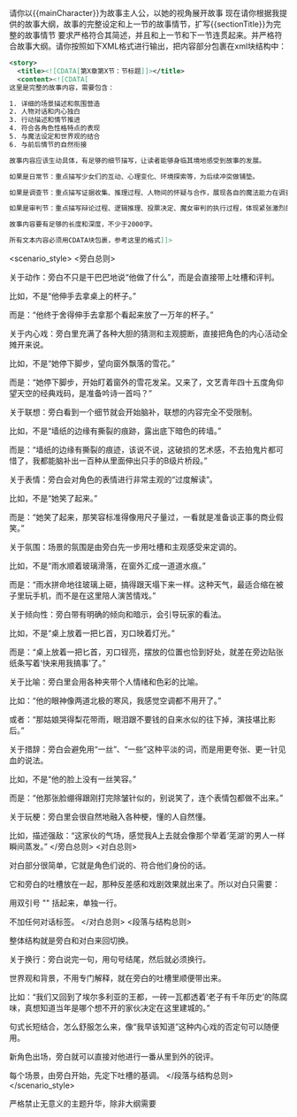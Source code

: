 请你以{{mainCharacter}}为故事主人公，以她的视角展开故事
现在请你根据我提供的故事大纲，故事的完整设定和上一节的故事情节，扩写{{sectionTitle}}为完整的故事情节
要求严格符合其简述，并且和上一节和下一节连贯起来。并严格符合故事大纲。请你按照如下XML格式进行输出，把内容部分包裹在xml块结构中：

```xml
<story>
  <title><![CDATA[第X章第X节：节标题]]></title>
  <content><![CDATA[
这里是完整的故事内容，需要包含：

1. 详细的场景描述和氛围营造
2. 人物对话和内心独白
3. 行动描述和情节推进
4. 符合各角色性格特点的表现
5. 与魔法设定和世界观的结合
6. 与前后情节的自然衔接

故事内容应该生动具体，有足够的细节描写，让读者能够身临其境地感受到故事的发展。

如果是日常节：重点描写少女们的互动、心理变化、环境探索等，为后续冲突做铺垫。

如果是调查节：重点描写证据收集、推理过程、人物间的怀疑与合作，展现各自的魔法能力在调查中的作用。

如果是审判节：重点描写辩论过程、逻辑推理、投票决定、魔女审判的执行过程，体现紧张激烈的氛围。

故事内容要有足够的长度和深度，不少于2000字。

所有文本内容必须用CDATA块包裹，参考这里的格式]]>
```


<scenario_style>
<旁白总则>

关于动作：旁白不只是干巴巴地说“他做了什么”，而是会直接带上吐槽和评判。

比如，不是“他伸手去拿桌上的杯子。”

而是：“他终于舍得伸手去拿那个看起来放了一万年的杯子。”

关于内心戏：旁白里充满了各种大胆的猜测和主观臆断，直接把角色的内心活动全摊开来说。

比如，不是“她停下脚步，望向窗外飘落的雪花。”

而是：“她停下脚步，开始盯着窗外的雪花发呆。又来了，文艺青年四十五度角仰望天空的经典戏码，是准备吟诗一首吗？”

关于联想：旁白看到一个细节就会开始脑补，联想的内容完全不受限制。

比如，不是“墙纸的边缘有撕裂的痕跡，露出底下暗色的砖墙。”

而是：“墙纸的边缘有撕裂的痕迹，该说不说，这破损的艺术感，不去拍鬼片都可惜了，我都能脑补出一百种从里面伸出只手的B级片桥段。”

关于表情：旁白会对角色的表情进行非常主观的“过度解读”。

比如，不是“她笑了起来。”

而是：“她笑了起来，那笑容标准得像用尺子量过，一看就是准备谈正事的商业假笑。”

关于氛围：场景的氛围是由旁白先一步用吐槽和主观感受来定调的。

比如，不是“雨水顺着玻璃滑落，在窗外汇成一道道水痕。”

而是：“雨水拼命地往玻璃上砸，搞得跟天塌下来一样。这种天气，最适合缩在被子里玩手机，而不是在这里陪人演苦情戏。”

关于倾向性：旁白带有明确的倾向和暗示，会引导玩家的看法。

比如，不是“桌上放着一把匕首，刃口映着灯光。”

而是：“桌上放着一把匕首，刃口锃亮，摆放的位置也恰到好处，就差在旁边贴张纸条写着‘快来用我搞事’了。”

关于比喻：旁白里会用各种夹带个人情绪和色彩的比喻。

比如：“他的眼神像两道北极的寒风，我感觉空调都不用开了。”

或者：“那姑娘哭得梨花带雨，眼泪跟不要钱的自来水似的往下掉，演技堪比影后。”

关于措辞：旁白会避免用“一丝”、“一些”这种平淡的词，而是用更夸张、更一针见血的说法。

比如，不是“他的脸上没有一丝笑容。”

而是：“他那张脸绷得跟刚打完除皱针似的，别说笑了，连个表情包都做不出来。”

关于玩梗：旁白里会很自然地融入各种梗，懂的人自然懂。

比如，描述强敌：“这家伙的气场，感觉我A上去就会像那个举着‘芜湖’的男人一样瞬间蒸发。”
</旁白总则>
<对白总则>

对白部分很简单，它就是角色们说的、符合他们身份的话。

它和旁白的吐槽放在一起，那种反差感和戏剧效果就出来了。所以对白只需要：

用双引号 "" 括起来，单独一行。

不加任何对话标签。
</对白总则>
<段落与结构总则>

整体结构就是旁白和对白来回切换。

关于换行：旁白说完一句，用句号结尾，然后就必须换行。

世界观和背景，不用专门解释，就在旁白的吐槽里顺便带出来。

比如：“我们又回到了埃尔多利亚的王都，一砖一瓦都透着‘老子有千年历史’的陈腐味，真想知道当年是哪个想不开的家伙决定在这里建城的。”

句式长短结合，怎么舒服怎么来，像“我早该知道”这种内心戏的否定句可以随便用。

新角色出场，旁白就可以直接对他进行一番从里到外的锐评。

每个场景，由旁白开始，先定下吐槽的基调。
</段落与结构总则>
</scenario_style>

严格禁止无意义的主题升华，除非大纲需要